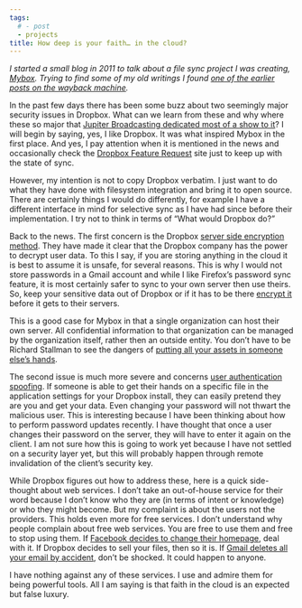 ```yaml
---
tags:
  # - post
  - projects
title: How deep is your faith… in the cloud?
---
```

_I started a small blog in 2011 to talk about a file sync project I was creating, [Mybox](https://github.com/jonocodes/mybox). Trying to find some of my old writings I found [one of the earlier posts on the wayback machine](https://web.archive.org/web/20151023095122/http://mybox.foodnotblogs.com/)._

In the past few days there has been some buzz about two seemingly major security issues in Dropbox. What can we learn from these and why where these so major that [Jupiter Broadcasting dedicated most of a show to it](https://web.archive.org/web/20151023095122/http://www.jupiterbroadcasting.com/?p=7211)? I will begin by saying, yes, I like Dropbox. It was what inspired Mybox in the first place. And yes, I pay attention when it is mentioned in the news and occasionally check the [Dropbox Feature Request](https://web.archive.org/web/20151023095122/https://www.dropbox.com/votebox) site just to keep up with the state of sync.

However, my intention is not to copy Dropbox verbatim. I just want to do what they have done with filesystem integration and bring it to open source. There are certainly things I would do differently, for example I have a different interface in mind for selective sync as I have had since before their implementation. I try not to think in terms of “What would Dropbox do?”

Back to the news. The first concern is the Dropbox [server side encryption method](https://web.archive.org/web/20151023095122/http://www.bnet.com/blog/technology-business/-8220at-dropbox-even-we-can-8217t-see-your-dat-8211-er-nevermind-8221-update/10077). They have made it clear that the Dropbox company has the power to decrypt user data. To this I say, if you are storing anything in the cloud it is best to assume it is unsafe, for several reasons. This is why I would not store passwords in a Gmail account and while I like Firefox’s password sync feature, it is most certainly safer to sync to your own server then use theirs. So, keep your sensitive data out of Dropbox or if it has to be there [encrypt it](https://web.archive.org/web/20151023095122/http://www.truecrypt.org/) before it gets to their servers.

This is a good case for Mybox in that a single organization can host their own server. All confidential information to that organization can be managed by the organization itself, rather then an outside entity. You don’t have to be Richard Stallman to see the dangers of [putting all your assets in someone else’s hands](https://web.archive.org/web/20151023095122/http://www.yaledailynews.com/news/2010/mar/30/its-delays-switch-to-gmail/).

The second issue is much more severe and concerns [user authentication spoofing](https://web.archive.org/web/20151023095122/http://dereknewton.com/2011/04/dropbox-authentication-static-host-ids/). If someone is able to get their hands on a specific file in the application settings for your Dropbox install, they can easily pretend they are you and get your data. Even changing your password will not thwart the malicious user. This is interesting because I have been thinking about how to perform password updates recently. I have thought that once a user changes their password on the server, they will have to enter it again on the client. I am not sure how this is going to work yet because I have not settled on a security layer yet, but this will probably happen through remote invalidation of the client’s security key.

While Dropbox figures out how to address these, here is a quick side-thought about web services. I don’t take an out-of-house service for their word because I don’t know who they are (in terms of intent or knowledge) or who they might become. But my complaint is about the users not the providers. This holds even more for free services. I don’t understand why people complain about free web services. You are free to use them and free to stop using them. If [Facebook decides to change their homepage](https://web.archive.org/web/20151023095122/http://techcrunch.com/2009/10/23/i-automatically-hate-the-new-facebook-home-page-group-gets-some-early-big-support/), deal with it. If Dropbox decides to sell your files, then so it is. If [Gmail deletes all your email by accident](https://web.archive.org/web/20151023095122/http://mashable.com/2011/02/27/gmail-glitch/), don’t be shocked. It could happen to anyone.

I have nothing against any of these services. I use and admire them for being powerful tools. All I am saying is that faith in the cloud is an expected but false luxury.